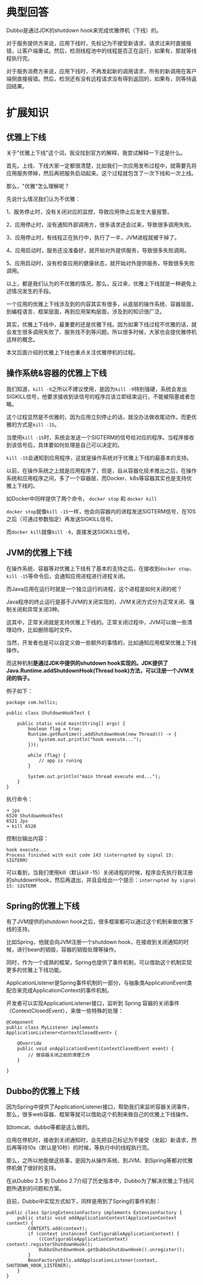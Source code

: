 # 典型回答


Dubbo是通过JDK的shutdown hook来完成优雅停机（下线）的。



对于服务提供方来说，应用下线时，先标记为不接受新请求，请求过来时直接报错，让客户端重试。然后，检测线程池中的线程是否正在运行，如果有，那就等线程执行完。



对于服务消费方来说，应用下线时，不再发起新的调用请求，所有的新调用在客户端侧直接报错。然后，检测还有没有远程请求没有得到返回的，如果有，则等待返回结果。



# 扩展知识
## 
## 优雅上下线


关于"优雅上下线"这个词，我没找到官方的解释，我尝试解释一下这是什么。



首先，上线、下线大家一定都很清楚，比如我们一次应用发布过程中，就需要先将应用服务停掉，然后再把服务启动起来。这个过程就包含了一次下线和一次上线。



那么，"优雅"怎么理解呢？



先说什么情况我们认为不优雅：



1、服务停止时，没有关闭对应的监控，导致应用停止后发生大量报警。



2、应用停止时，没有通知外部调用方，很多请求还会过来，导致很多调用失败。



3、应用停止时，有线程正在执行中，执行了一半，JVM进程就被干掉了。



4、应用启动时，服务还没准备好，就开始对外提供服务，导致很多失败调用。



5、应用启动时，没有检查应用的健康状态，就开始对外提供服务，导致很多失败调用。



以上，都是我们认为的不优雅的情况，那么，反过来，优雅上下线就是一种避免上述情况发生的手段。



一个应用的优雅上下线涉及到的内容其实有很多，从底层的操作系统、容器层面，到编程语言、框架层面，再到应用架构层面，涉及到的知识很广泛。



其实，优雅上下线中，最重要的还是优雅下线。因为如果下线过程不优雅的话，就会发生很多调用失败了、服务找不到等问题。所以很多时候，大家也会提优雅停机这样的概念。



本文后面介绍的优雅上下线也重点关注优雅停机的过程。



## 操作系统&容器的优雅上下线


我们知道，`kill -9`之所以不建议使用，是因为`kill -9`特别强硬，系统会发出SIGKILL信号，他要求接收到该信号的程序应该立即结束运行，不能被阻塞或者忽略。



这个过程显然是不优雅的，因为应用立刻停止的话，就没办法做收尾动作。而更优雅的方式是`kill -15`。



当使用`kill -15`时，系统会发送一个SIGTERM的信号给对应的程序。当程序接收到该信号后，具体要如何处理是自己可以决定的。



`kill -15`会通知到应用程序，这就是操作系统对于优雅上下线的最基本的支持。



以前，在操作系统之上就是应用程序了，但是，自从容器化技术推出之后，在操作系统和应用程序之间，多了一个容器层，而Docker、k8s等容器其实也是支持优雅上下线的。



如Docker中同样提供了两个命令， `docker stop` 和 `docker kill`



`docker stop`就像`kill -15`一样，他会向容器内的进程发送SIGTERM信号，在10S之后（可通过参数指定）再发送SIGKILL信号。



而`docker kill`就像`kill -9`，直接发送SIGKILL信号。



## JVM的优雅上下线


在操作系统、容器等对优雅上下线有了基本的支持之后，在接收到`docker stop`、`kill -15`等命令后，会通知应用进程进行进程关闭。



而Java应用在运行时就是一个独立运行的进程，这个进程是如何关闭的呢？



Java程序的终止运行是基于JVM的关闭实现的，JVM关闭方式分为正常关闭、强制关闭和异常关闭3种。



这其中，正常关闭就是支持优雅上下线的。正常关闭过程中，JVM可以做一些清理动作，比如删除临时文件。



当然，开发者也是可以自定义做一些额外的事情的，比如通知应用框架优雅上下线操作。



而这种机制**是通过JDK中提供的shutdown hook实现的。JDK提供了Java.Runtime.addShutdownHook(Thread hook)方法，可以注册一个JVM关闭的钩子。**



例子如下：



```plain
package com.hollis;

public class ShutdownHookTest {

    public static void main(String[] args) {
        boolean flag = true;
        Runtime.getRuntime().addShutdownHook(new Thread(() -> {
            System.out.println("hook execute...");
        }));

        while (flag) {
            // app is runing
        }

        System.out.println("main thread execute end...");
    }
}
```



执行命令：



```plain
➜ jps
6520 ShutdownHookTest
6521 Jps
➜ kill 6520
```



控制台输出内容：



```plain
hook execute...
Process finished with exit code 143 (interrupted by signal 15: SIGTERM)
```



可以看到，当我们使用kill（默认kill -15）关闭进程的时候，程序会先执行我注册的shutdownHook，然后再退出，并且会给出一个提示：`interrupted by signal 15: SIGTERM`



## Spring的优雅上下线


有了JVM提供的shutdown hook之后，很多框架都可以通过这个机制来做优雅下线的支持。



比如Spring，他就会向JVM注册一个shutdown hook，在接收到关闭通知的时候，进行bean的销毁，容器的销毁处理等操作。



同时，作为一个成熟的框架，Spring也提供了事件机制，可以借助这个机制实现更多的优雅上下线功能。



ApplicationListener是Spring事件机制的一部分，与抽象类ApplicationEvent类配合来完成ApplicationContext的事件机制。



开发者可以实现ApplicationListener接口，监听到 Spring 容器的关闭事件（ContextClosedEvent），来做一些特殊的处理：



```plain
@Component
public class MyListener implements ApplicationListener<ContextClosedEvent> {

    @Override
    public void onApplicationEvent(ContextClosedEvent event) {
        // 做容器关闭之前的清理工作
    }

}
```



## Dubbo的优雅上下线


因为Spring中提供了ApplicationListener接口，帮助我们来监听容器关闭事件，那么，很多web容器、框架等就可以借助这个机制来做自己的优雅上下线操作。



如tomcat、dubbo等都是这么做的。



应用在停机时，接收到关闭通知时，会先把自己标记为不接受（发起）新请求，然后再等待10s（默认是10秒）的时候，等执行中的线程执行完。



那么，之所以他能做这些事，是因为从操作系统、到JVM、到Spring等都对优雅停机做了很好的支持。



在从Dubbo 2.5 到 Dubbo 2.7介绍了历史版本中，Dubbo为了解决优雅上下线问题所遇到的问题和方案。



目前，Dubbo中实现方式如下，同样是用到了Spring的事件机制：



```plain
public class SpringExtensionFactory implements ExtensionFactory {
    public static void addApplicationContext(ApplicationContext context) {
        CONTEXTS.add(context);
        if (context instanceof ConfigurableApplicationContext) {
            ((ConfigurableApplicationContext) context).registerShutdownHook();
            DubboShutdownHook.getDubboShutdownHook().unregister();
        }
        BeanFactoryUtils.addApplicationListener(context, SHUTDOWN_HOOK_LISTENER);
    }
}
```



